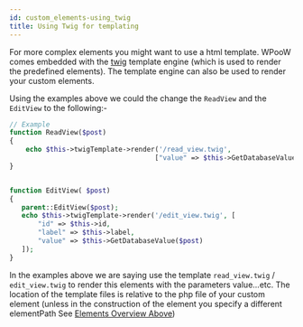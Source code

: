 ```yaml
---
id: custom_elements-using_twig
title: Using Twig for templating
---
```

For more complex elements you might want to use a html template. WPooW comes embedded with the [twig](https://twig.symfony.com/) template
engine (which is used to render the predefined elements). The template engine can also be used to render your
custom elements.

Using the examples above we could the change the `ReadView` and the `EditView` to the following:-

```php
// Example
function ReadView($post)
{
    echo $this->twigTemplate->render('/read_view.twig',
                                    ["value" => $this->GetDatabaseValue($post)]);
}


function EditView( $post)
{
   parent::EditView($post);
   echo $this->twigTemplate->render('/edit_view.twig', [
       "id" => $this->id,
       "label" => $this->label,
       "value" => $this->GetDatabaseValue($post)
   ]);
}
 ```

 In the examples above we are saying use the template `read_view.twig` / `edit_view.twig` to render this elements
 with the parameters value...etc. The location of the template files is relative to the php file of your
 custom element (unless in the construction of the element you specify a different elementPath See [Elements Overview Above](/docs/elements-introduction.html))
